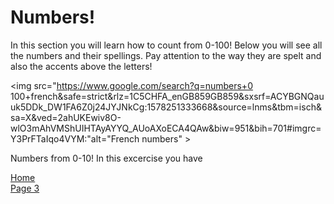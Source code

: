 <h1> Numbers! </h1>

<p> In this section you will learn how to count from 0-100! Below you will see all the numbers and their spellings. Pay attention to the way they are spelt and also the accents above the letters! </p> 

<img src="https://www.google.com/search?q=numbers+0 100+french&safe=strict&rlz=1C5CHFA_enGB859GB859&sxsrf=ACYBGNQauuk5DDk_DW1FA6Z0j24JYJNkCg:1578251333668&source=lnms&tbm=isch&sa=X&ved=2ahUKEwiv8O-wlO3mAhVMShUIHTAyAYYQ_AUoAXoECA4QAw&biw=951&bih=701#imgrc=Y3PrFTaIqo4VYM:"alt="French numbers" >

Numbers from 0-10! 
In this excercise you have 


<p> 
  <a href="index.html">Home</a> <br>
  <a href="page4.html">Page 3</a>
</p>
